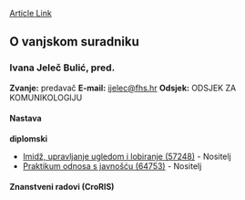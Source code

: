 [Article Link](https://www.fhs.hr/djelatnik/ivana.jelec_bulic)

## O vanjskom suradniku
###  Ivana Jeleč Bulić, pred. 
**Zvanje:**
predavač 
**E-mail:**
[ijelec@fhs.hr](javascript:startMail\('wvyrprs@fuu.e'\);)
**Odsjek:**
ODSJEK ZA KOMUNIKOLOGIJU 
#### Nastava
**diplomski**
  * [Imidž, upravljanje ugledom i lobiranje (57248)](https://www.fhs.hr/predmet/iuul) - Nositelj
  * [Praktikum odnosa s javnošću (64753)](https://www.fhs.hr/predmet/posj) - Nositelj


#### Znanstveni radovi (CroRIS)
